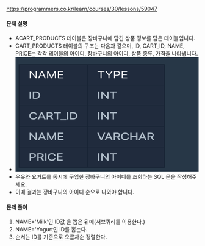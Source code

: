 https://programmers.co.kr/learn/courses/30/lessons/59047
#### 문제 설명
- ACART_PRODUCTS 테이블은 장바구니에 담긴 상품 정보를 담은 테이블입니다. 
- CART_PRODUCTS 테이블의 구조는 다음과 같으며, ID, CART_ID, NAME, PRICE는 각각 테이블의 아이디, 장바구니의 아이디, 상품 종류, 가격을 나타냅니다.
- <img src="./cart_products.png" width="500" height="300"/>
- 우유와 요거트를 동시에 구입한 장바구니의 아이디를 조회하는 SQL 문을 작성해주세요. 
- 이때 결과는 장바구니의 아이디 순으로 나와야 합니다.

#### 문제 풀이
1. NAME='Milk'인 ID값 을 뽑은 뒤에(서브쿼리를 이용한다.)
2. NAME='Yogurt인 ID를 뽑는다.
3. 순서는 ID를 기준으로 오름차순 정렬한다.
